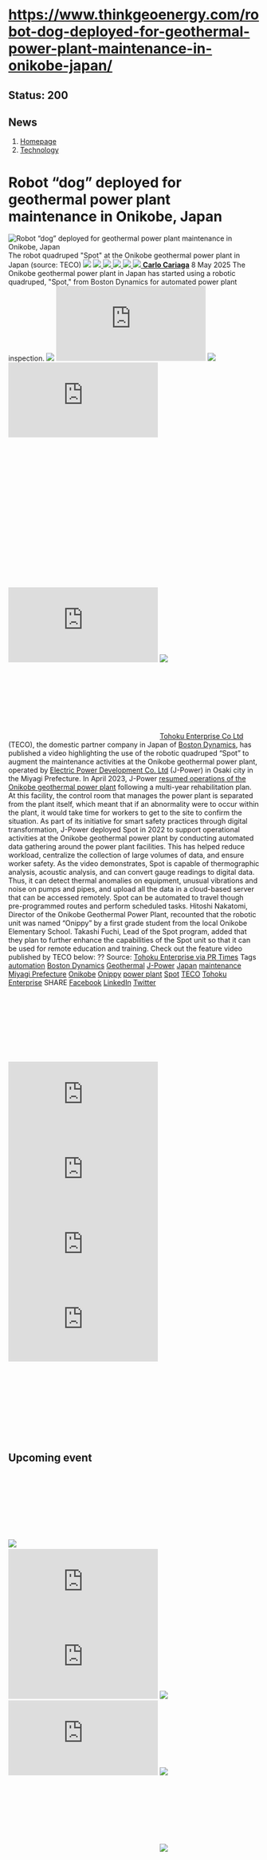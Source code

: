 # https://www.thinkgeoenergy.com/robot-dog-deployed-for-geothermal-power-plant-maintenance-in-onikobe-japan/

Status: 200
---

## News
  1. [Homepage](https://www.thinkgeoenergy.com "Homepage")
  2. [Technology](https://www.thinkgeoenergy.com/category/technology/)


# Robot “dog” deployed for geothermal power plant maintenance in Onikobe, Japan
![Robot “dog” deployed for geothermal power plant maintenance in Onikobe, Japan](https://www.thinkgeoenergy.com/wp-content/uploads/2025/05/Spot-Onikobe-1024x572.png) The robot quadruped "Spot" at the Onikobe geothermal power plant in Japan (source: TECO)
![](https://www.thinkgeoenergy.com/wp-content/themes/tge/img/email-black-envelope-shape.png)
[ ![](https://www.thinkgeoenergy.com/wp-content/themes/tge/img/printer-tool-or-interface-symbol-for-print-button.png) ](https://www.thinkgeoenergy.com/robot-dog-deployed-for-geothermal-power-plant-maintenance-in-onikobe-japan/)
[ ![](https://www.thinkgeoenergy.com/wp-content/themes/tge/img/social_twitter_100.jpg) ](https://x.com/thinkgeoenergy)
[ ![](https://www.thinkgeoenergy.com/wp-content/themes/tge/img/social_linkedin_100.png) ](javascript:void\(0\))
[ ![](https://www.thinkgeoenergy.com/wp-content/themes/tge/img/social_facebook_100.png) ](javascript:void\(0\))
[ ![](https://www.thinkgeoenergy.com/wp-content/uploads/2022/10/Carlo-new-photo-100x100.jpg) ](https://www.thinkgeoenergy.com/author/ccariaga/) [**Carlo Cariaga**](https://www.thinkgeoenergy.com/author/ccariaga/) 8 May 2025
The Onikobe geothermal power plant in Japan has started using a robotic quadruped, "Spot," from Boston Dynamics for automated power plant inspection.
[![](https://ads.thinkgeoenergy.com/images/dca4070464939a2994a515a77c380b1d.jpg)](https://ads.thinkgeoenergy.com/delivery/cl.php?bannerid=104&zoneid=38&sig=f79e1f308a08e7f3fa2725a083b0d3bc40b8650dbb1914d4332a8185b9ccc243&oadest=http%3A%2F%2Fexergy-orc.com%2F%3F%26utm_source%3Dthink%2Bgeo%2Benergy%26utm_medium%3Ddisplay%26utm_campaign%3Dthink%2Bgeo%2Benergy%2Bwebsite%2Badvertising)
![](https://ads.thinkgeoenergy.com/delivery/lg.php?bannerid=104&campaignid=1&zoneid=38&loc=https%3A%2F%2Fwww.thinkgeoenergy.com%2Frobot-dog-deployed-for-geothermal-power-plant-maintenance-in-onikobe-japan%2F&cb=3d2651a006)
[![](https://ads.thinkgeoenergy.com/images/4a3e2b3141477f469c9a365f6184a480.png)](https://ads.thinkgeoenergy.com/delivery/cl.php?bannerid=311&zoneid=39&sig=b3b3d564f7cfc242743c8edd9b7152f22a78ac6197d7f92e4cc0e73ca373289a&oadest=https%3A%2F%2Fwww.orcan-energy.com%2Fen%2F%3F%26utm_source%3Dthink%2Bgeo%2Benergy%26utm_medium%3Ddisplay%26utm_campaign%3Dthink%2Bgeo%2Benergy%2Bwebsite%2Badvertising)
![](https://ads.thinkgeoenergy.com/delivery/lg.php?bannerid=311&campaignid=1&zoneid=39&loc=https%3A%2F%2Fwww.thinkgeoenergy.com%2Frobot-dog-deployed-for-geothermal-power-plant-maintenance-in-onikobe-japan%2F&cb=dcb48fcb10)
[![](https://ads.thinkgeoenergy.com/delivery/avw.php?zoneid=144&cb=1&n=a886266d)](https://ads.thinkgeoenergy.com/delivery/ck.php?n=a886266d&cb=1)
[![](https://ads.thinkgeoenergy.com/delivery/avw.php?zoneid=34&cb=1&n=a62ebb80)](https://ads.thinkgeoenergy.com/delivery/ck.php?n=a62ebb80&cb=1)
[![](https://ads.thinkgeoenergy.com/delivery/avw.php?zoneid=10&cb=1&n=ada237ed)](https://ads.thinkgeoenergy.com/delivery/ck.php?n=ada237ed&cb=1)
[![](https://ads.thinkgeoenergy.com/images/7e7c5bb8120b56faf9b98b6dd42a99e2.jpg)](https://ads.thinkgeoenergy.com/delivery/cl.php?bannerid=344&zoneid=136&sig=389321ea0439c998e1c90556efa5afb39da14ba04d90740966d794f512de5dbc&oadest=https%3A%2F%2Fwww.slb.com%2Fproducts-and-services%2Fscaling-new-energy-systems%2Fgeothermal%2Fgeothermal-consulting-services%3Futm_medium%3Dpaid%26utm_term%3Dbanner-ad%26utm_campaign%3D2025-geothermex-consulting-services-awareness)
![](https://ads.thinkgeoenergy.com/delivery/lg.php?bannerid=344&campaignid=1&zoneid=136&loc=https%3A%2F%2Fwww.thinkgeoenergy.com%2Frobot-dog-deployed-for-geothermal-power-plant-maintenance-in-onikobe-japan%2F&cb=4e4c1a3733)
[Tohoku Enterprise Co Ltd](https://www.tohoku-enterprise.com/) (TECO), the domestic partner company in Japan of [Boston Dynamics](https://bostondynamics.com/), has published a video highlighting the use of the robotic quadruped “Spot” to augment the maintenance activities at the Onikobe geothermal power plant, operated by [Electric Power Development Co. Ltd](https://www.jpower.co.jp/) (J-Power) in Osaki city in the Miyagi Prefecture.
In April 2023, J-Power [resumed operations of the Onikobe geothermal power plant](https://www.thinkgeoenergy.com/onikobe-geothermal-power-plant-in-osaki-japan-resumes-operation-after-six-years/) following a multi-year rehabilitation plan. At this facility, the control room that manages the power plant is separated from the plant itself, which meant that if an abnormality were to occur within the plant, it would take time for workers to get to the site to confirm the situation.
As part of its initiative for smart safety practices through digital transformation, J-Power deployed Spot in 2022 to support operational activities at the Onikobe geothermal power plant by conducting automated data gathering around the power plant facilities. This has helped reduce workload, centralize the collection of large volumes of data, and ensure worker safety.
As the video demonstrates, Spot is capable of thermographic analysis, acoustic analysis, and can convert gauge readings to digital data. Thus, it can detect thermal anomalies on equipment, unusual vibrations and noise on pumps and pipes, and upload all the data in a cloud-based server that can be accessed remotely. Spot can be automated to travel though pre-programmed routes and perform scheduled tasks.
Hitoshi Nakatomi, Director of the Onikobe Geothermal Power Plant, recounted that the robotic unit was named “Onippy” by a first grade student from the local Onikobe Elementary School.
Takashi Fuchi, Lead of the Spot program, added that they plan to further enhance the capabilities of the Spot unit so that it can be used for remote education and training.
Check out the feature video published by TECO below:
??
Source: [Tohoku Enterprise via PR Times](https://prtimes.jp/main/html/rd/p/000000002.000158747.html)
Tags
[automation](https://www.thinkgeoenergy.com/tag/automation/) [Boston Dynamics](https://www.thinkgeoenergy.com/tag/boston-dynamics/) [Geothermal](https://www.thinkgeoenergy.com/tag/geothermal/) [J-Power](https://www.thinkgeoenergy.com/tag/j-power/) [Japan](https://www.thinkgeoenergy.com/tag/japan/) [maintenance](https://www.thinkgeoenergy.com/tag/maintenance/) [Miyagi Prefecture](https://www.thinkgeoenergy.com/tag/miyagi-prefecture/) [Onikobe](https://www.thinkgeoenergy.com/tag/onikobe/) [Onippy](https://www.thinkgeoenergy.com/tag/onippy/) [power plant](https://www.thinkgeoenergy.com/tag/power-plant/) [Spot](https://www.thinkgeoenergy.com/tag/spot/) [TECO](https://www.thinkgeoenergy.com/tag/teco/) [Tohoku Enterprise](https://www.thinkgeoenergy.com/tag/tohoku-enterprise/)
SHARE
[Facebook](javascript:void\(0\))
[LinkedIn](javascript:void\(0\))
[Twitter](javascript:void\(0\))
[![](https://ads.thinkgeoenergy.com/delivery/avw.php?zoneid=40&cb=1&n=af91e151)](https://ads.thinkgeoenergy.com/delivery/ck.php?n=af91e151&cb=1)
[![](https://ads.thinkgeoenergy.com/delivery/avw.php?zoneid=41&cb=1&n=a7dfda8b)](https://ads.thinkgeoenergy.com/delivery/ck.php?n=a7dfda8b&cb=1)
[![](https://ads.thinkgeoenergy.com/delivery/avw.php?zoneid=147&cb=1&n=a90740cd)](https://ads.thinkgeoenergy.com/delivery/ck.php?n=a90740cd&cb=1)
[![](https://ads.thinkgeoenergy.com/delivery/avw.php?zoneid=21&cb=1&n=a02718af)](https://ads.thinkgeoenergy.com/delivery/ck.php?n=a02718af&cb=1)
[![](https://ads.thinkgeoenergy.com/delivery/avw.php?zoneid=22&cb=1&n=af71fb28)](https://ads.thinkgeoenergy.com/delivery/ck.php?n=af71fb28&cb=1)
[![](https://ads.thinkgeoenergy.com/delivery/avw.php?zoneid=23&cb=1&n=a4159bf3)](https://ads.thinkgeoenergy.com/delivery/ck.php?n=a4159bf3&cb=1)
## Upcoming event
[![](https://www.thinkgeoenergy.com/robot-dog-deployed-for-geothermal-power-plant-maintenance-in-onikobe-japan/)](https://www.thinkgeoenergy.com/robot-dog-deployed-for-geothermal-power-plant-maintenance-in-onikobe-japan/)
[![](https://ads.thinkgeoenergy.com/delivery/avw.php?zoneid=35&cb=1&n=ac8caac7)](https://ads.thinkgeoenergy.com/delivery/ck.php?n=ac8caac7&cb=1)
[![](https://ads.thinkgeoenergy.com/delivery/avw.php?zoneid=36&cb=1&n=a19b6bc8)](https://ads.thinkgeoenergy.com/delivery/ck.php?n=a19b6bc8&cb=1)
[![](https://ads.thinkgeoenergy.com/delivery/avw.php?zoneid=37&cb=1&n=ae3fd23e)](https://ads.thinkgeoenergy.com/delivery/ck.php?n=ae3fd23e&cb=1)
[![](https://ads.thinkgeoenergy.com/images/476eb28404bc7209c844fbfbd47b5d28.jpg)](https://ads.thinkgeoenergy.com/delivery/cl.php?bannerid=35&zoneid=2&sig=a917c6c0f2e3da26dbab140583e33f79f4282700f22311e51efeddd8c441792a&oadest=http%3A%2F%2Fexergy-orc.com%2F%3F%26utm_source%3Dthink%2Bgeo%2Benergy%26utm_medium%3Ddisplay%26utm_campaign%3Dthink%2Bgeo%2Benergy%2Bwebsite%2Badvertising)
![](https://ads.thinkgeoenergy.com/delivery/lg.php?bannerid=35&campaignid=1&zoneid=2&loc=https%3A%2F%2Fwww.thinkgeoenergy.com%2Frobot-dog-deployed-for-geothermal-power-plant-maintenance-in-onikobe-japan%2F&cb=d96294ef7b)
[![](https://ads.thinkgeoenergy.com/images/a62b7481c7116f0aac3d58406ab9fb81.png)](https://ads.thinkgeoenergy.com/delivery/cl.php?bannerid=310&zoneid=3&sig=b88a8bde13e9b9d2a9b95000271f9f6e7b2a7129c09729a3226591ce0274baaf&oadest=https%3A%2F%2Fwww.orcan-energy.com%2Fen%2F%3F%26utm_source%3Dthink%2Bgeo%2Benergy%26utm_medium%3Ddisplay%26utm_campaign%3Dthink%2Bgeo%2Benergy%2Bwebsite%2Badvertising)
![](https://ads.thinkgeoenergy.com/delivery/lg.php?bannerid=310&campaignid=1&zoneid=3&loc=https%3A%2F%2Fwww.thinkgeoenergy.com%2Frobot-dog-deployed-for-geothermal-power-plant-maintenance-in-onikobe-japan%2F&cb=17975ee4c1)
[![](https://ads.thinkgeoenergy.com/images/0e10b6913875ac647e4efda896a463fd.jpg)](https://ads.thinkgeoenergy.com/delivery/cl.php?bannerid=343&zoneid=135&sig=da665187dcfafa7fb1e532b32d330868e2d71fa7ea128dc6ab851700129ef51c&oadest=https%3A%2F%2Fwww.slb.com%2Fproducts-and-services%2Fscaling-new-energy-systems%2Fgeothermal%2Fgeothermal-consulting-services%3Futm_medium%3Dpaid%26utm_term%3Dbanner-ad%26utm_campaign%3D2025-geothermex-consulting-services-awareness)
![](https://ads.thinkgeoenergy.com/delivery/lg.php?bannerid=343&campaignid=1&zoneid=135&loc=https%3A%2F%2Fwww.thinkgeoenergy.com%2Frobot-dog-deployed-for-geothermal-power-plant-maintenance-in-onikobe-japan%2F&cb=b1f0b04c70)
[![](https://ads.thinkgeoenergy.com/delivery/avw.php?zoneid=12&cb=1&n=a5182671)](https://ads.thinkgeoenergy.com/delivery/ck.php?n=a5182671&cb=1)
[![](https://ads.thinkgeoenergy.com/delivery/avw.php?zoneid=13&cb=1&n=a2c2aee1)](https://ads.thinkgeoenergy.com/delivery/ck.php?n=a2c2aee1&cb=1)
[![](https://ads.thinkgeoenergy.com/delivery/avw.php?zoneid=146&cb=1&n=a962a961)](https://ads.thinkgeoenergy.com/delivery/ck.php?n=a962a961&cb=1)
[![](https://ads.thinkgeoenergy.com/images/b2d37bc1f3a527628eaa8da73d21b04b.jpg)](https://ads.thinkgeoenergy.com/delivery/cl.php?bannerid=299&zoneid=148&sig=2233177e813097d19db2b291bfe270ff094861549c2805cb616fb1ee6e2dffc0&oadest=https%3A%2F%2Finco-drilling.com%2F%3F%26utm_source%3Dthink%2Bgeo%2Benergy%26utm_medium%3Ddisplay%26utm_campaign%3Dthink%2Bgeo%2Benergy%2Bwebsite%2Badvertising)
![](https://ads.thinkgeoenergy.com/delivery/lg.php?bannerid=299&campaignid=1&zoneid=148&loc=https%3A%2F%2Fwww.thinkgeoenergy.com%2Frobot-dog-deployed-for-geothermal-power-plant-maintenance-in-onikobe-japan%2F&cb=05b389bf5f)
[![](https://ads.thinkgeoenergy.com/images/e7ebde4d5266b5e376df11bd37a43e9c.jpg)](https://ads.thinkgeoenergy.com/delivery/cl.php?bannerid=300&zoneid=149&sig=1eaf5ad35af15910acd4493452cce8545c2639550551eb67a44c40a5a4b0ceac&oadest=https%3A%2F%2Finco-drilling.com%2F%3F%26utm_source%3Dthink%2Bgeo%2Benergy%26utm_medium%3Ddisplay%26utm_campaign%3Dthink%2Bgeo%2Benergy%2Bwebsite%2Badvertising)
![](https://ads.thinkgeoenergy.com/delivery/lg.php?bannerid=300&campaignid=1&zoneid=149&loc=https%3A%2F%2Fwww.thinkgeoenergy.com%2Frobot-dog-deployed-for-geothermal-power-plant-maintenance-in-onikobe-japan%2F&cb=0cc7f62fe3)
[![](https://ads.thinkgeoenergy.com/images/c05bbc71b38e913aaddba397f8e88435.gif)](https://ads.thinkgeoenergy.com/delivery/cl.php?bannerid=314&zoneid=150&sig=c88236cc6eca61c691af98066fcf5de828a9bd6b33f84708c43607b27f74ce70&oadest=https%3A%2F%2Fstrydefurther.com%2Findustries%2Flow-cost-low-environmental-impact-exploration-and-monitoring-solutions-for-geothermal-energy-production-2%3F%26utm_source%3Dthink%2Bgeo%2Benergy%26utm_medium%3Ddisplay%26utm_campaign%3Dthink%2Bgeo%2Benergy%2Bwebsite%2Badvertising)
![](https://ads.thinkgeoenergy.com/delivery/lg.php?bannerid=314&campaignid=1&zoneid=150&loc=https%3A%2F%2Fwww.thinkgeoenergy.com%2Frobot-dog-deployed-for-geothermal-power-plant-maintenance-in-onikobe-japan%2F&cb=0a5ab4f567)
[![](https://ads.thinkgeoenergy.com/images/8a5a96ea04a2c1fe06a37e11acd687e2.gif)](https://ads.thinkgeoenergy.com/delivery/cl.php?bannerid=315&zoneid=151&sig=5ee8f7a3d59fa5621b76adae024389ccd468674329b65928694e5f0be9840501&oadest=https%3A%2F%2Fstrydefurther.com%2Findustries%2Flow-cost-low-environmental-impact-exploration-and-monitoring-solutions-for-geothermal-energy-production-2%3F%26utm_source%3Dthink%2Bgeo%2Benergy%26utm_medium%3Ddisplay%26utm_campaign%3Dthink%2Bgeo%2Benergy%2Bwebsite%2Badvertising)
![](https://ads.thinkgeoenergy.com/delivery/lg.php?bannerid=315&campaignid=1&zoneid=151&loc=https%3A%2F%2Fwww.thinkgeoenergy.com%2Frobot-dog-deployed-for-geothermal-power-plant-maintenance-in-onikobe-japan%2F&cb=52ae359385)
### Check out the latest Industry Events & Conferences
[Go to Events](https://www.thinkgeoenergy.com/events)
## Related News
[ ![Geo Dipa signs EPC and ORC supply contracts for Dieng geothermal project, Indonesia](https://www.thinkgeoenergy.com/wp-content/uploads/2025/09/Dieng-EPC-signing-400x187.png) 29 Sep 2025 Geo Dipa signs EPC and ORC supply contracts for Dieng geothermal project, Indonesia ](https://www.thinkgeoenergy.com/geo-dipa-signs-epc-and-power-plant-supply-contracts-for-dieng-geothermal-project-indonesia/)
SHARE
![](https://www.thinkgeoenergy.com/robot-dog-deployed-for-geothermal-power-plant-maintenance-in-onikobe-japan/) ![](https://www.thinkgeoenergy.com/robot-dog-deployed-for-geothermal-power-plant-maintenance-in-onikobe-japan/) ![](https://www.thinkgeoenergy.com/robot-dog-deployed-for-geothermal-power-plant-maintenance-in-onikobe-japan/) ![](https://www.thinkgeoenergy.com/robot-dog-deployed-for-geothermal-power-plant-maintenance-in-onikobe-japan/)
[ ![Pertamina Geothermal and Toyota partner to build green hydrogen ecosystem in Indonesia](https://www.thinkgeoenergy.com/wp-content/uploads/2015/12/Jakarta_traffic-400x300.jpg) 26 Sep 2025 Pertamina Geothermal and Toyota partner to build green hydrogen ecosystem in Indonesia ](https://www.thinkgeoenergy.com/pertamina-geothermal-and-toyota-partner-to-build-green-hydrogen-ecosystem-in-indonesia/)
SHARE
![](https://www.thinkgeoenergy.com/robot-dog-deployed-for-geothermal-power-plant-maintenance-in-onikobe-japan/) ![](https://www.thinkgeoenergy.com/robot-dog-deployed-for-geothermal-power-plant-maintenance-in-onikobe-japan/) ![](https://www.thinkgeoenergy.com/robot-dog-deployed-for-geothermal-power-plant-maintenance-in-onikobe-japan/) ![](https://www.thinkgeoenergy.com/robot-dog-deployed-for-geothermal-power-plant-maintenance-in-onikobe-japan/)
[ ![Project InnerSpace launches geothermal cold storage project in India under funding program](https://www.thinkgeoenergy.com/wp-content/uploads/2025/09/Apple_Orchards_Kinnaur-400x267.jpg) 25 Sep 2025 Project InnerSpace launches geothermal cold storage project in India under funding program ](https://www.thinkgeoenergy.com/project-innerspace-launches-geothermal-cold-storage-project-in-india-under-funding-program/)
SHARE
![](https://www.thinkgeoenergy.com/robot-dog-deployed-for-geothermal-power-plant-maintenance-in-onikobe-japan/) ![](https://www.thinkgeoenergy.com/robot-dog-deployed-for-geothermal-power-plant-maintenance-in-onikobe-japan/) ![](https://www.thinkgeoenergy.com/robot-dog-deployed-for-geothermal-power-plant-maintenance-in-onikobe-japan/) ![](https://www.thinkgeoenergy.com/robot-dog-deployed-for-geothermal-power-plant-maintenance-in-onikobe-japan/)
[ ![First Gen \(EDC\) ventures into Indonesia with geothermal investment strategy](https://www.thinkgeoenergy.com/wp-content/uploads/2024/05/Mount_Gede-Pangrango_South_Face-400x300.jpg) 24 Sep 2025 First Gen (EDC) ventures into Indonesia with geothermal investment strategy ](https://www.thinkgeoenergy.com/first-gen-edc-ventures-into-indonesia-with-geothermal-investment-strategy/)
SHARE
![](https://www.thinkgeoenergy.com/robot-dog-deployed-for-geothermal-power-plant-maintenance-in-onikobe-japan/) ![](https://www.thinkgeoenergy.com/robot-dog-deployed-for-geothermal-power-plant-maintenance-in-onikobe-japan/) ![](https://www.thinkgeoenergy.com/robot-dog-deployed-for-geothermal-power-plant-maintenance-in-onikobe-japan/) ![](https://www.thinkgeoenergy.com/robot-dog-deployed-for-geothermal-power-plant-maintenance-in-onikobe-japan/)
[ ![India launches geothermal policy, pilots with Iceland and Norway firms](https://www.thinkgeoenergy.com/wp-content/uploads/2021/12/Kinnaur_India-400x300.jpg) 24 Sep 2025 India launches geothermal policy, pilots with Iceland and Norway firms ](https://www.thinkgeoenergy.com/india-launches-geothermal-policy-pilots-with-iceland-and-norway-firms/)
SHARE
![](https://www.thinkgeoenergy.com/robot-dog-deployed-for-geothermal-power-plant-maintenance-in-onikobe-japan/) ![](https://www.thinkgeoenergy.com/robot-dog-deployed-for-geothermal-power-plant-maintenance-in-onikobe-japan/) ![](https://www.thinkgeoenergy.com/robot-dog-deployed-for-geothermal-power-plant-maintenance-in-onikobe-japan/) ![](https://www.thinkgeoenergy.com/robot-dog-deployed-for-geothermal-power-plant-maintenance-in-onikobe-japan/)
[ ![EDC plans upgrades for Leyte geothermal plants](https://www.thinkgeoenergy.com/wp-content/uploads/2018/01/Palinpinon_geothermalplant_Philippines_s-400x266.jpg) 24 Sep 2025 EDC plans upgrades for Leyte geothermal plants ](https://www.thinkgeoenergy.com/edc-plans-upgrades-for-leyte-geothermal-plants/)
SHARE
![](https://www.thinkgeoenergy.com/robot-dog-deployed-for-geothermal-power-plant-maintenance-in-onikobe-japan/) ![](https://www.thinkgeoenergy.com/robot-dog-deployed-for-geothermal-power-plant-maintenance-in-onikobe-japan/) ![](https://www.thinkgeoenergy.com/robot-dog-deployed-for-geothermal-power-plant-maintenance-in-onikobe-japan/) ![](https://www.thinkgeoenergy.com/robot-dog-deployed-for-geothermal-power-plant-maintenance-in-onikobe-japan/)
[ ![EDC mobilizes rig for exploration drilling at Amacan geothermal site, Philippines](https://www.thinkgeoenergy.com/wp-content/uploads/2025/09/Tagumcity_highway-400x267.jpg) 22 Sep 2025 EDC mobilizes rig for exploration drilling at Amacan geothermal site, Philippines ](https://www.thinkgeoenergy.com/edc-mobilizes-rig-for-exploration-drilling-at-amacan-geothermal-site-philippines/)
SHARE
![](https://www.thinkgeoenergy.com/robot-dog-deployed-for-geothermal-power-plant-maintenance-in-onikobe-japan/) ![](https://www.thinkgeoenergy.com/robot-dog-deployed-for-geothermal-power-plant-maintenance-in-onikobe-japan/) ![](https://www.thinkgeoenergy.com/robot-dog-deployed-for-geothermal-power-plant-maintenance-in-onikobe-japan/) ![](https://www.thinkgeoenergy.com/robot-dog-deployed-for-geothermal-power-plant-maintenance-in-onikobe-japan/)
[ ![Webinar – Prospects for mine-based geothermal energy in Australia, 25 September 2025](https://www.thinkgeoenergy.com/wp-content/uploads/2025/09/Webinar-Mine-based-geothermal-400x240.jpg) 22 Sep 2025 Webinar – Prospects for mine-based geothermal energy in Australia, 25 September 2025 ](https://www.thinkgeoenergy.com/webinar-prospects-for-mine-based-geothermal-energy-in-australia-25-september-2025/)
SHARE
![](https://www.thinkgeoenergy.com/robot-dog-deployed-for-geothermal-power-plant-maintenance-in-onikobe-japan/) ![](https://www.thinkgeoenergy.com/robot-dog-deployed-for-geothermal-power-plant-maintenance-in-onikobe-japan/) ![](https://www.thinkgeoenergy.com/robot-dog-deployed-for-geothermal-power-plant-maintenance-in-onikobe-japan/) ![](https://www.thinkgeoenergy.com/robot-dog-deployed-for-geothermal-power-plant-maintenance-in-onikobe-japan/)
[ ![Indonesian Government sets direction for geothermal growth at IIGCE 2025](https://www.thinkgeoenergy.com/wp-content/uploads/2025/09/IIGCE-Bahlil-400x264.jpeg) 19 Sep 2025 Indonesian Government sets direction for geothermal growth at IIGCE 2025 ](https://www.thinkgeoenergy.com/indonesian-government-sets-direction-for-geothermal-growth-at-iigce-2025/)
SHARE
![](https://www.thinkgeoenergy.com/robot-dog-deployed-for-geothermal-power-plant-maintenance-in-onikobe-japan/) ![](https://www.thinkgeoenergy.com/robot-dog-deployed-for-geothermal-power-plant-maintenance-in-onikobe-japan/) ![](https://www.thinkgeoenergy.com/robot-dog-deployed-for-geothermal-power-plant-maintenance-in-onikobe-japan/) ![](https://www.thinkgeoenergy.com/robot-dog-deployed-for-geothermal-power-plant-maintenance-in-onikobe-japan/)
[ ![Ormat and PT SMI explore financing options for geothermal projects in Indonesia](https://www.thinkgeoenergy.com/wp-content/uploads/2025/09/PT-SMI-Ormat-IIGCE-2025-400x240.jpg) 18 Sep 2025 Ormat and PT SMI explore financing options for geothermal projects in Indonesia ](https://www.thinkgeoenergy.com/ormat-and-pt-smi-explore-financing-options-for-geothermal-projects-in-indonesia/)
SHARE
![](https://www.thinkgeoenergy.com/robot-dog-deployed-for-geothermal-power-plant-maintenance-in-onikobe-japan/) ![](https://www.thinkgeoenergy.com/robot-dog-deployed-for-geothermal-power-plant-maintenance-in-onikobe-japan/) ![](https://www.thinkgeoenergy.com/robot-dog-deployed-for-geothermal-power-plant-maintenance-in-onikobe-japan/) ![](https://www.thinkgeoenergy.com/robot-dog-deployed-for-geothermal-power-plant-maintenance-in-onikobe-japan/)
[ ![Medco starts exploration drilling at Bonjol geothermal site in Indonesia](https://www.thinkgeoenergy.com/wp-content/uploads/2025/09/Medco-Bonjol-400x267.jpg) 17 Sep 2025 Medco starts exploration drilling at Bonjol geothermal site in Indonesia ](https://www.thinkgeoenergy.com/medco-starts-exploration-drilling-at-bonjol-geothermal-site-in-indonesia/)
SHARE
![](https://www.thinkgeoenergy.com/robot-dog-deployed-for-geothermal-power-plant-maintenance-in-onikobe-japan/) ![](https://www.thinkgeoenergy.com/robot-dog-deployed-for-geothermal-power-plant-maintenance-in-onikobe-japan/) ![](https://www.thinkgeoenergy.com/robot-dog-deployed-for-geothermal-power-plant-maintenance-in-onikobe-japan/) ![](https://www.thinkgeoenergy.com/robot-dog-deployed-for-geothermal-power-plant-maintenance-in-onikobe-japan/)
[ ![India publishes National Policy setting a framework for geothermal development](https://www.thinkgeoenergy.com/wp-content/uploads/2025/09/Kheerganga_is_a_pious_hot_water_spring_Himachal_India-400x225.jpg) 17 Sep 2025 India publishes National Policy setting a framework for geothermal development ](https://www.thinkgeoenergy.com/india-publishes-national-policy-setting-a-framework-for-geothermal-development/)
SHARE
![](https://www.thinkgeoenergy.com/robot-dog-deployed-for-geothermal-power-plant-maintenance-in-onikobe-japan/) ![](https://www.thinkgeoenergy.com/robot-dog-deployed-for-geothermal-power-plant-maintenance-in-onikobe-japan/) ![](https://www.thinkgeoenergy.com/robot-dog-deployed-for-geothermal-power-plant-maintenance-in-onikobe-japan/) ![](https://www.thinkgeoenergy.com/robot-dog-deployed-for-geothermal-power-plant-maintenance-in-onikobe-japan/)
[](https://www.thinkgeoenergy.com/robot-dog-deployed-for-geothermal-power-plant-maintenance-in-onikobe-japan/) [](https://www.thinkgeoenergy.com/robot-dog-deployed-for-geothermal-power-plant-maintenance-in-onikobe-japan/)
[![](https://ads.thinkgeoenergy.com/images/eacfb4973619c36e88404f2b367e4f06.jpg)](https://ads.thinkgeoenergy.com/delivery/cl.php?bannerid=259&zoneid=145&sig=b29592330aee2868e962b21920aed234739ce8009449f8ebb80c20e0ae6a7231&oadest=https%3A%2F%2Fwww.jrgenergy.com%2F%3F%26utm_source%3Dthink%2Bgeo%2Benergy%26utm_medium%3Ddisplay%26utm_campaign%3Dthink%2Bgeo%2Benergy%2Bwebsite%2Badvertising)
![](https://ads.thinkgeoenergy.com/delivery/lg.php?bannerid=259&campaignid=1&zoneid=145&loc=https%3A%2F%2Fwww.thinkgeoenergy.com%2Frobot-dog-deployed-for-geothermal-power-plant-maintenance-in-onikobe-japan%2F&cb=4a3428c14c)
[![](https://ads.thinkgeoenergy.com/images/41406b95b88864e0758fc238260291b4.jpg)](https://ads.thinkgeoenergy.com/delivery/cl.php?bannerid=261&zoneid=152&sig=7ccc20cb02a155ba32ccf3a8b531d9d17da1a7c711ab999c04b9c70dc64d357c&oadest=https%3A%2F%2Fwww.jrgenergy.com%2F%3F%26utm_source%3Dthink%2Bgeo%2Benergy%26utm_medium%3Ddisplay%26utm_campaign%3Dthink%2Bgeo%2Benergy%2Bwebsite%2Badvertising)
![](https://ads.thinkgeoenergy.com/delivery/lg.php?bannerid=261&campaignid=1&zoneid=152&loc=https%3A%2F%2Fwww.thinkgeoenergy.com%2Frobot-dog-deployed-for-geothermal-power-plant-maintenance-in-onikobe-japan%2F&cb=4ece8993d4)
[![](https://ads.thinkgeoenergy.com/images/d43f23414ac0635c1f8442c9beba9fde.jpg)](https://ads.thinkgeoenergy.com/delivery/cl.php?bannerid=260&zoneid=153&sig=f00735bf447cb3ee92d64f28be388ff23638991acb61e6a64df85105fb87c686&oadest=https%3A%2F%2Fwww.jrgenergy.com%2F%3F%26utm_source%3Dthink%2Bgeo%2Benergy%26utm_medium%3Ddisplay%26utm_campaign%3Dthink%2Bgeo%2Benergy%2Bwebsite%2Badvertising)
![](https://ads.thinkgeoenergy.com/delivery/lg.php?bannerid=260&campaignid=1&zoneid=153&loc=https%3A%2F%2Fwww.thinkgeoenergy.com%2Frobot-dog-deployed-for-geothermal-power-plant-maintenance-in-onikobe-japan%2F&cb=ed0e133b22)
[ ![](https://www.thinkgeoenergy.com/wp-content/themes/tge/img/logos/logo.png) ](https://www.thinkgeoenergy.com/robot-dog-deployed-for-geothermal-power-plant-maintenance-in-onikobe-japan/)
  * Follow Think GeoEnergy
  * [ ![](https://www.thinkgeoenergy.com/wp-content/themes/tge/img/icons/facebook-icon.png) ](https://www.facebook.com/thinkgeoenergy)
  * [ ![](https://www.thinkgeoenergy.com/wp-content/themes/tge/img/icons/instagram.png) ](https://www.instagram.com/thinkgeoenergy/?hl=en)
  * [ ![](https://www.thinkgeoenergy.com/wp-content/themes/tge/img/icons/in.png) ](http://www.linkedin.com/groups?gid=1960587&trk=myg_ugrp_ovr)
  * [ ![](https://www.thinkgeoenergy.com/wp-content/themes/tge/img/icons/twitter_x_icon.png) ](https://x.com/thinkgeoenergy)
  * [ ![](https://www.thinkgeoenergy.com/wp-content/themes/tge/img/icons/YT.png) ](https://www.youtube.com/channel/UCvRx_SSV897Nm4e7NQbt5vQ)


  * [About Us](https://www.thinkgeoenergy.com/about/)
  * [Terms & Condition](https://www.thinkgeoenergy.com/about/terms-conditions/)
  * [Privacy Policy](https://www.thinkgeoenergy.com/about/privacy-policy/)
  * [Advertisement](https://www.thinkgeoenergy.com/advertisement/)
  * [Our Advertisers](https://www.thinkgeoenergy.com/our-advertisers/)
  * [Support](https://www.thinkgeoenergy.com/support-us/)


### Subscribe to our Newsletter
  * [ENGLISH](https://www.thinkgeoenergy.com/)
  * [EN ESPAÑOL](http://www.piensageotermia.com/)
  * [IN TURKISH](http://www.jeotermalhaberler.com/)


All rights reserved. © ThinkGeoEnergy ehf. 2025 
We use cookies on our website to give you the most relevant experience by remembering your preferences and repeat visits. By clicking “Accept”, you consent to the use of ALL the cookies.
Cookie settings[ACCEPT](https://www.thinkgeoenergy.com/robot-dog-deployed-for-geothermal-power-plant-maintenance-in-onikobe-japan/)
Manage consent
Close
#### Privacy Overview
This website uses cookies to improve your experience while you navigate through the website. Out of these, the cookies that are categorized as necessary are stored on your browser as they are essential for the working of basic functionalities of the ...
Necessary 
Necessary
Always Enabled
Necessary cookies are absolutely essential for the website to function properly. This category only includes cookies that ensures basic functionalities and security features of the website. These cookies do not store any personal information. 
Non-necessary 
Non-necessary
Any cookies that may not be particularly necessary for the website to function and is used specifically to collect user personal data via analytics, ads, other embedded contents are termed as non-necessary cookies. It is mandatory to procure user consent prior to running these cookies on your website. 
SAVE & ACCEPT
[ Go to mobile version ](https://www.thinkgeoenergy.com/robot-dog-deployed-for-geothermal-power-plant-maintenance-in-onikobe-japan/?amp=1)

